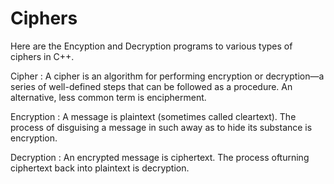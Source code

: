 # Ciphers
Here are the Encyption and Decryption programs to various types of ciphers in C++.

Cipher : 
A cipher is an algorithm for performing encryption or decryption—a series of well-defined steps that can be followed as a procedure.
An alternative, less common term is encipherment.

Encryption : 
A message is plaintext (sometimes called cleartext). The process of disguising a message in such away as to hide its substance is encryption.

Decryption : 
An encrypted message is ciphertext. The process ofturning ciphertext back into plaintext is decryption.

